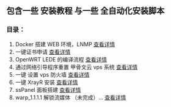 ## 包含一些 安装教程 与一些 全自动化安装脚本

### 目录：

1. Docker 搭建 WEB 环境，LNMP [查看详情](https://github.com/Sam-Mey/some_project/tree/main/Docker-LNMP)
2. 一键证书申请 [查看详情](https://github.com/Sam-Mey/some_project/tree/main/EasySSL)
3. OpenWRT LEDE 的编译流程 [查看详情](https://github.com/Sam-Mey/some_project/tree/main/OpenWRT-LEDE)
4. 通过网络引导程序重置 甲骨文云 vps 系统 [查看详情](https://github.com/Sam-Mey/some_project/tree/main/OracleCloud_Resystem)
5. 一键 设置 vps 防火墙 [查看详情](https://github.com/Sam-Mey/some_project/tree/main/WAF-Rules)
6. 一键 XrayR 安装 [查看详情](https://github.com/Sam-Mey/some_project/tree/main/XrayR)
7. ssPanel 面板搭建 [查看详情](https://github.com/Sam-Mey/some_project/tree/main/ssPanel)
8. warp_1.1.1.1 解锁流媒体 （未完成）... [查看详情](https://github.com/Sam-Mey/some_project/tree/main/warp_1.1.1.1)
